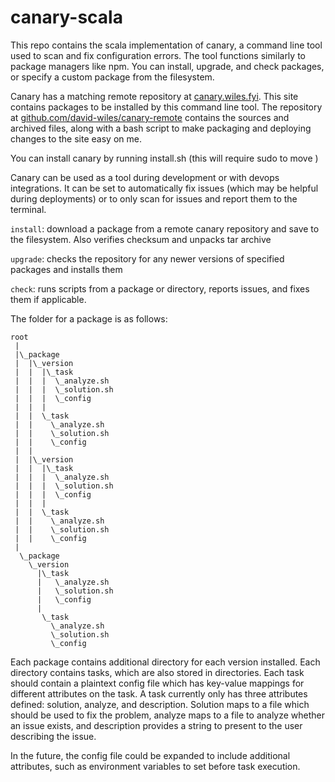 # canary-scala

This repo contains the scala implementation of canary, a command line tool used to scan and fix configuration errors.
The tool functions similarly to package managers like npm. You can install, upgrade, and check packages, or specify
a custom package from the filesystem.

Canary has a matching remote repository at [canary.wiles.fyi](https://canary.wiles.fyi). This site contains packages to be installed by this 
command line tool. The repository at [github.com/david-wiles/canary-remote](https://github.com/david-wiles/canary-remote)
contains the sources and archived files, along with a bash script to make packaging and deploying changes to the site 
easy on me.

You can install canary by running install.sh (this will require sudo to move )

Canary can be used as a tool during development or with devops integrations. It can be set to automatically fix issues
(which may be helpful during deployments) or to only scan for issues and report them to the terminal.

```install```: download a package from a remote canary repository and save to the filesystem. Also verifies checksum and unpacks tar archive

```upgrade```: checks the repository for any newer versions of specified packages and installs them

```check```: runs scripts from a package or directory, reports issues, and fixes them if applicable.

The folder for a package is as follows:

```
root
 | 
 |\_package
 |  |\_version
 |  |  |\_task
 |  |  |  \_analyze.sh
 |  |  |  \_solution.sh
 |  |  |  \_config
 |  |  |
 |  |  \_task
 |  |    \_analyze.sh
 |  |    \_solution.sh
 |  |    \_config
 |  |
 |  |\_version
 |  |  |\_task
 |  |  |  \_analyze.sh
 |  |  |  \_solution.sh
 |  |  |  \_config
 |  |  |
 |  |  \_task
 |  |    \_analyze.sh
 |  |    \_solution.sh
 |  |    \_config
 |
  \_package
    \_version
      |\_task
      |   \_analyze.sh
      |   \_solution.sh
      |   \_config
      |
       \_task
         \_analyze.sh
         \_solution.sh
         \_config
```

Each package contains additional directory for each version installed. Each directory contains tasks, which are also
stored in directories. Each task should contain a plaintext config file which has key-value mappings for different
attributes on the task. A task currently only has three attributes defined: solution, analyze, and description. Solution
maps to a file which should be used to fix the problem, analyze maps to a file to analyze whether an issue exists, and 
description provides a string to present to the user describing the issue.

In the future, the config file could be expanded to include additional attributes, such as environment variables to set
before task execution.